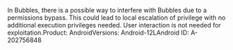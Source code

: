 In Bubbles, there is a possible way to interfere with Bubbles due to a permissions bypass. This could lead to local escalation of privilege with no additional execution privileges needed. User interaction is not needed for exploitation.Product: AndroidVersions: Android-12LAndroid ID: A-202756848